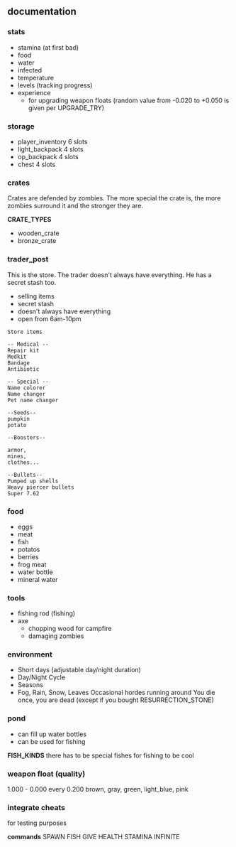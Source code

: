 ## documentation

### stats
- stamina (at first bad)
- food
- water
- infected
- temperature
- levels (tracking progress)
- experience
  - for upgrading weapon floats (random value from -0.020 to +0.050 is given per UPGRADE_TRY)
  
### storage
- player_inventory 6 slots
- light_backpack 4 slots
- op_backpack 4 slots
- chest 4 slots
  
### crates
Crates are defended by zombies. The more special the crate is, the more zombies surround it and the stronger they are.

**CRATE_TYPES**
- wooden_crate
- bronze_crate
  
### trader_post
This is the store. The trader doesn't always have everything. He has a secret stash too.
- selling items
- secret stash
- doesn't always have everything
- open from 6am-10pm

```
Store items

-- Medical --
Repair kit
Medkit
Bandage
Antibiotic

-- Special --
Name colorer
Name changer
Pet name changer

--Seeds--
pumpkin
potato

--Boosters--

armor,
mines,
clothes...

--Bullets--
Pumped up shells
Heavy piercer bullets
Super 7.62

```

### food
- eggs
- meat
- fish
- potatos
- berries
- frog meat
- water bottle
- mineral water

### tools
- fishing rod (fishing)
- axe
  - chopping wood for campfire
  - damaging zombies

### environment
- Short days (adjustable day/night duration)
- Day/Night Cycle
- Seasons
- Fog, Rain, Snow, Leaves
Occasional hordes running around
You die once, you are dead (except if you bought RESURRECTION_STONE)

### pond
- can fill up water bottles
- can be used for fishing

**FISH_KINDS**
there has to be special fishes for fishing to be cool

### weapon float (quality)
1.000 - 0.000
every 0.200 brown, gray, green, light_blue, pink

### integrate cheats
for testing purposes

**commands**
SPAWN <NUMBEROF> FISH
GIVE <NUMBER> HEALTH
STAMINA INFINITE <STATE>

